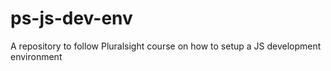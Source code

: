 # ps-js-dev-env
A repository to follow Pluralsight course on how to setup a JS development environment
